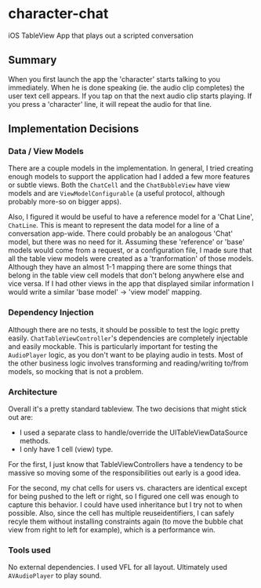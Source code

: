 # character-chat
iOS TableView App that plays out a scripted conversation

## Summary
When you first launch the app the 'character' starts talking to you immediately. 
When he is done speaking (ie. the audio clip completes) the user text cell appears. If you tap on that the next audio clip starts playing. 
If you press a 'character' line, it will repeat the audio for that line. 

## Implementation Decisions
### Data / View Models
There are a couple models in the implementation. In general, I tried creating enough models to support the application had I added a few more
features or subtle views. Both the `ChatCell` and the `ChatBubbleView` have view models and are `ViewModelConfigurable` (a useful protocol, although probably more-so on bigger apps). 

Also, I figured it would be useful to have a reference model for a 'Chat Line', `ChatLine`. This is meant to represent the data model for a line of a conversation
app-wide. There could probably be an analogous 'Chat' model, but there was no need for it. 
Assuming these 'reference' or 'base' models would come from a request, or a configuration file, I made sure that all the table view models
were created as a 'tranformation' of those models. Although they have an almost 1-1 mapping there are some things that belong in the table view cell models
that don't belong anywhere else and vice versa. If I had other views in the app that displayed similar information I would write a similar
'base model' -> 'view model' mapping. 

### Dependency Injection
Although there are no tests, it should be possible to test the logic pretty easily. `ChatTableViewController`'s dependencies are completely injectable and easily mockable. 
This is particularly important for testing the `AudioPlayer` logic, as you don't want to be playing audio in tests. Most of the other business logic involves
transforming and reading/writing to/from models, so mocking that is not a problem. 

### Architecture
Overall it's a pretty standard tableview. The two decisions that might stick out are:
- I used a separate class to handle/override the UITableViewDataSource methods.
- I only have 1 cell (view) type. 

For the first, I just know that TableViewControllers have a tendency to be massive so moving some of the responsibilities out early is a good idea. 

For the second, my chat cells for users vs. characters are identical except for being pushed to the left or right, so I figured one cell was enough to capture this behavior. 
I could have used inheritance but I try not to when possible. 
Also, since the cell has multiple reuseidentifiers, I can safely recyle them without installing constraints again (to move the bubble chat view from right to left for example), which is a performance win. 

### Tools used
No external dependencies. I used VFL for all layout. Ultimately used `AVAudioPlayer` to play sound. 
